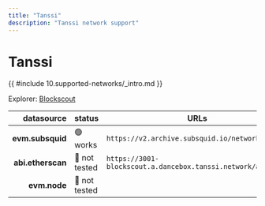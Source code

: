 ```yaml
---
title: "Tanssi"
description: "Tanssi network support"
---
```


<!-- markdownlint-disable single-h1 heading-increment no-inline-html -->

# Tanssi

{{ #include 10.supported-networks/_intro.md }}

Explorer: [Blockscout](https://3001-blockscout.a.dancebox.tanssi.network)

|        datasource | status        | URLs                                                    |
| -----------------:|:------------- | ------------------------------------------------------- |
|  **evm.subsquid** | 🟢 works      | `https://v2.archive.subsquid.io/network/tanssi`         |
| **abi.etherscan** | 🤔 not tested | `https://3001-blockscout.a.dancebox.tanssi.network/api` |
|      **evm.node** | 🤔 not tested |                                                         |
